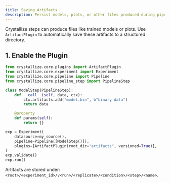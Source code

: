 ```yaml
---
title: Saving Artifacts
description: Persist models, plots, or other files produced during pipeline steps.
---
```


Crystallize steps can produce files like trained models or plots. Use `ArtifactPlugin` to automatically save these artifacts to a structured directory.

## 1. Enable the Plugin

```python
from crystallize.core.plugins import ArtifactPlugin
from crystallize.core.experiment import Experiment
from crystallize.core.pipeline import Pipeline
from crystallize.core.pipeline_step import PipelineStep

class ModelStep(PipelineStep):
    def __call__(self, data, ctx):
        ctx.artifacts.add("model.bin", b"binary data")
        return data

    @property
    def params(self):
        return {}

exp = Experiment(
    datasource=my_source(),
    pipeline=Pipeline([ModelStep()]),
    plugins=[ArtifactPlugin(root_dir="artifacts", versioned=True)],
)
exp.validate()
exp.run()
```

Artifacts are stored under:
`<root>/<experiment_id>/v<run>/<replicate>/<condition>/<step>/<name>`.

